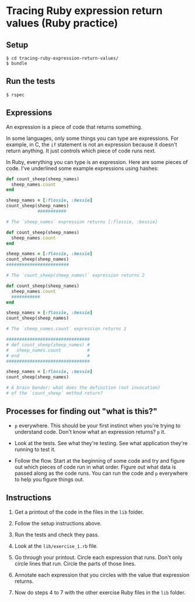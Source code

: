 # Tracing Ruby expression return values (Ruby practice)

## Setup

    $ cd tracing-ruby-expression-return-values/
    $ bundle

## Run the tests

    $ rspec

## Expressions

An expression is a piece of code that returns something.

In some languages, only some things you can type are expressions.  For example, in C, the `if` statement is not an expression because it doesn't return anything.  It just controls which piece of code runs next.

In Ruby, everything you can type is an expression.  Here are some pieces of code.  I've underlined some example expressions using hashes:

```ruby
def count_sheep(sheep_names)
  sheep_names.count
end

sheep_names = [:flossie, :bessie]
count_sheep(sheep_names)
            ###########

# The `sheep_names` expression returns [:flossie, :bessie]
```

```ruby
def count_sheep(sheep_names)
  sheep_names.count
end

sheep_names = [:flossie, :bessie]
count_sheep(sheep_names)
########################

# The `count_sheep(sheep_names)` expression returns 2
```

```ruby
def count_sheep(sheep_names)
  sheep_names.count
  ###########
end

sheep_names = [:flossie, :bessie]
count_sheep(sheep_names)

# The `sheep_names.count` expression returns 2
```

```ruby
################################
# def count_sheep(sheep_names) #
#   sheep_names.count          #
# end                          #
################################

sheep_names = [:flossie, :bessie]
count_sheep(sheep_names)

# A brain bender: what does the definition (not invocation)
# of the `count_sheep` method return?
```

## Processes for finding out "what is this?"

* `p` everywhere.  This should be your first instinct when you're trying to understand code.  Don't know what an expression returns? `p` it.

* Look at the tests.  See what they're testing.  See what application they're running to test it.

* Follow the flow.  Start at the beginning of some code and try and figure out which pieces of code run in what order.  Figure out what data is passed along as the code runs.  You can run the code and `p` everywhere to help you figure things out.

## Instructions

1. Get a printout of the code in the files in the `lib` folder.

2. Follow the setup instructions above.

3. Run the tests and check they pass.

4. Look at the `lib/exercise_1.rb` file.

5. Go through your printout.  Circle each expression that runs.  Don't only circle lines that run.  Circle the parts of those lines.

6. Annotate each expression that you circles with the value that expression returns.

7. Now do steps 4 to 7 with the other exercise Ruby files in the `lib` folder.

